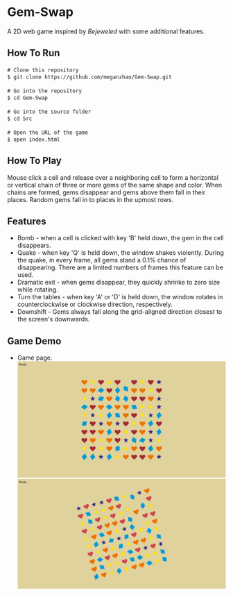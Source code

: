 # Gem-Swap
A 2D web game inspired by *Bejeweled* with some additional features.

## How To Run
```
# Clone this repository
$ git clone https://github.com/meganzhao/Gem-Swap.git

# Go into the repository
$ cd Gem-Swap

# Go into the source folder
$ cd Src

# Open the URL of the game
$ open index.html
```

## How To Play
Mouse click a cell and release over a neighboring cell to form a horizontal or vertical chain of three or more gems of the same shape and color.
When chains are formed, gems disappear and gems above them fall in their places. Random gems fall in to places in the upmost rows.

## Features
* Bomb - when a cell is clicked with key 'B' held down, the gem in the cell disappears.
* Quake - when key 'Q' is held down, the window shakes violently. During the quake, in every frame, all gems stand a 0.1% chance of disappearing. There are a limited numbers of frames this feature can be used.
* Dramatic exit - when gems disappear, they quickly shrinke to zero size while rotating.
* Turn the tables - when key 'A' or 'D' is held down, the window rotates in counterclockwise or clockwise direction, respectively.
* Downshift - Gems always fall along the grid-aligned direction closest to the screen's downwards.


## Game Demo

* Game page.
![Alt text](img-demo/img1.png?raw=true "Title")
![Alt text](img-demo/img2.png?raw=true "Title")

